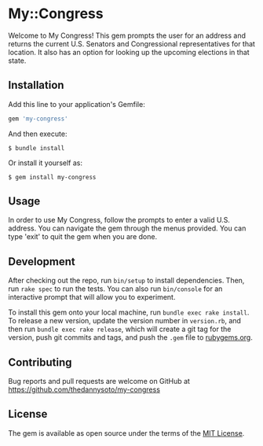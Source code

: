 # My::Congress

Welcome to My Congress! This gem prompts the user for an address
and returns the current U.S. Senators and Congressional representatives
for that location. It also has an option for looking up the upcoming
elections in that state.

## Installation

Add this line to your application's Gemfile:

```ruby
gem 'my-congress'
```

And then execute:

    $ bundle install

Or install it yourself as:

    $ gem install my-congress

## Usage

In order to use My Congress, follow the prompts to enter a valid
U.S. address. You can navigate the gem through the menus provided.
You can type 'exit' to quit the gem when you are done.

## Development

After checking out the repo, run `bin/setup` to install dependencies. Then, run `rake spec` to run the tests. You can also run `bin/console` for an interactive prompt that will allow you to experiment.

To install this gem onto your local machine, run `bundle exec rake install`. To release a new version, update the version number in `version.rb`, and then run `bundle exec rake release`, which will create a git tag for the version, push git commits and tags, and push the `.gem` file to [rubygems.org](https://rubygems.org).

## Contributing

Bug reports and pull requests are welcome on GitHub at https://github.com/thedannysoto/my-congress


## License

The gem is available as open source under the terms of the [MIT License](https://opensource.org/licenses/MIT).
